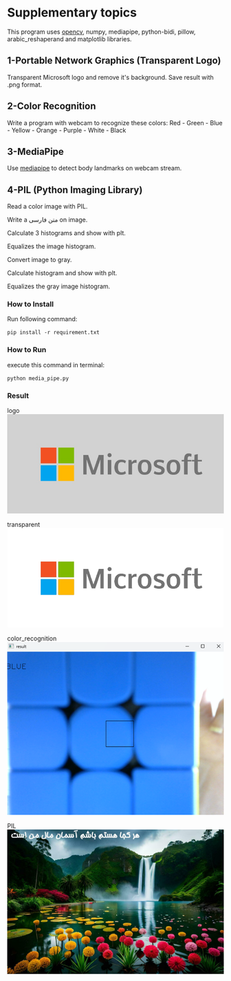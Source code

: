 # Supplementary topics
This program uses [opencv](https://github.com/opencv/opencv), numpy, mediapipe, python-bidi, pillow, arabic_reshaperand and matplotlib libraries.

## 1-Portable Network Graphics (Transparent Logo)
Transparent Microsoft logo and remove it's background.
Save result with .png format.

## 2-Color Recognition
Write a program with webcam to recognize these colors:
Red - Green - Blue - Yellow - Orange - Purple - White - Black

## 3-MediaPipe
Use [mediapipe](https://developers.google.com/mediapipe/solutions/vision/pose_landmarker/) to detect body landmarks on webcam stream.

## 4-PIL (Python Imaging Library)
Read a color image with PIL.

Write a متن فارسی on image.

Calculate 3 histograms and show with plt.

Equalizes the image histogram.

Convert image to gray.

Calculate histogram and show with plt.

Equalizes the gray image histogram.

### How to Install
Run following command:
```
pip install -r requirement.txt
```

### How to Run
execute this command in terminal:
```
python media_pipe.py
```

### Result
logo![](https://raw.githubusercontent.com/Farokhlagha/PyImageProcessing/main/PyIP35_Supplementary_Topics/input/microsoft_logo.jpg)

transparent![](https://raw.githubusercontent.com/Farokhlagha/PyImageProcessing/main/PyIP35_Supplementary_Topics/output/microsoft_logo.png)

color_recognition![](https://raw.githubusercontent.com/Farokhlagha/PyImageProcessing/main/PyIP35_Supplementary_Topics/output/color_recognition.png)

PIL![](https://raw.githubusercontent.com/Farokhlagha/PyImageProcessing/main/PyIP35_Supplementary_Topics/output/image_with_persian_text.jpg)